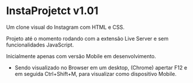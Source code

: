 # InstaProjetct v1.01

Um clone visual do Instagram com HTML e CSS.

Projeto até o momento rodando com a extensão Live Server e sem funcionalidades JavaScript.

Inicialmente apenas com versão Mobile em desenvolvimento.

- Sendo visualizado no Browser em um desktop, (Chrome) apertar F12 e em seguida Ctrl+Shift+M, para visualizar como dispositivo Mobile.
